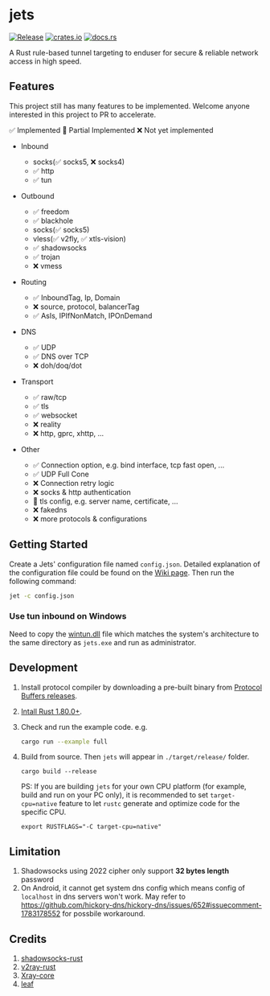 # jets

[![Release](https://github.com/zhangsan946/jets/actions/workflows/release.yml/badge.svg)](https://github.com/zhangsan946/jets/actions/workflows/release.yml)
[![crates.io](https://img.shields.io/crates/v/jets?logo=rust)](https://crates.io/crates/jets)
[![docs.rs](https://docs.rs/jets/badge.svg)](https://docs.rs/jets)

A Rust rule-based tunnel targeting to enduser for secure & reliable network access in high speed.

## Features
This project still has many features to be implemented. Welcome anyone interested in this project to PR to accelerate.

✅ Implemented 🚧 Partial Implemented  ❌ Not yet implemented

- Inbound
	- socks(✅ socks5, ❌ socks4)
	- ✅ http
	- ✅ tun

- Outbound
	- ✅ freedom
	- ✅ blackhole
	- socks(✅ socks5)
	- vless(✅ v2fly, ✅ xtls-vision)
	- ✅ shadowsocks
	- ✅ trojan
	- ❌ vmess

- Routing
	- ✅ InboundTag, Ip, Domain
	- ❌ source, protocol, balancerTag
	- ✅ AsIs, IPIfNonMatch, IPOnDemand

- DNS
	- ✅ UDP
	- ✅ DNS over TCP
	- ❌ doh/doq/dot

- Transport
	- ✅ raw/tcp
	- ✅ tls
	- ✅ websocket
	- ❌ reality
	- ❌ http, gprc, xhttp, ...

- Other
	- ✅ Connection option, e.g. bind interface, tcp fast open, ...
	- ✅ UDP Full Cone
	- ❌ Connection retry logic
	- ❌ socks & http authentication
	- 🚧 tls config, e.g. server name, certificate, ...
	- ❌ fakedns
	- ❌ more protocols & configurations

## Getting Started
Create a Jets' configuration file named `config.json`. Detailed explanation of the configuration file could be found on the [Wiki page](https://github.com/zhangsan946/jets/wiki). Then run the following command:

```bash
jet -c config.json
```

### Use **tun** inbound on Windows

Need to copy the [wintun.dll](https://wintun.net/) file which matches the system's architecture to 
the same directory as `jets.exe` and run as administrator.

## Development
1. Install protocol compiler by downloading a pre-built binary from [Protocol Buffers releases](https://github.com/protocolbuffers/protobuf/releases).

2. [Intall Rust 1.80.0+](https://www.rust-lang.org/tools/install).

3. Check and run the example code. e.g.

	```bash
	cargo run --example full
	```

4. Build from source. Then `jets` will appear in `./target/release/` folder.

	```
	cargo build --release
	```
	PS: If you are building `jets` for your own CPU platform (for example, build and run on your PC only), it is recommended to set `target-cpu=native` feature to let `rustc` generate and optimize code for the specific CPU.
	```
	export RUSTFLAGS="-C target-cpu=native"
	```

## Limitation
1. Shadowsocks using 2022 cipher only support **32 bytes length** password
2. On Android, it cannot get system dns config which means config of `localhost` in dns servers won't work. May refer to https://github.com/hickory-dns/hickory-dns/issues/652#issuecomment-1783178552 for possbile workaround.

## Credits
1. [shadowsocks-rust](https://github.com/shadowsocks/shadowsocks-rust)
2. [v2ray-rust](https://github.com/Qv2ray/v2ray-rust)
3. [Xray-core](https://github.com/XTLS/Xray-core)
4. [leaf](https://github.com/eycorsican/leaf)
